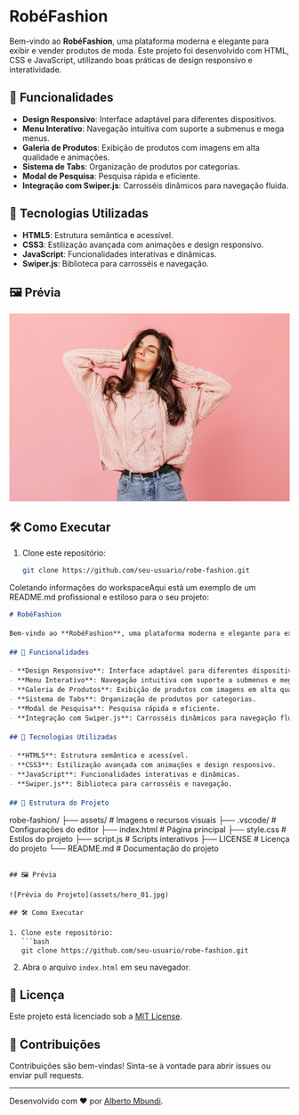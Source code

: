 # RobéFashion

Bem-vindo ao **RobéFashion**, uma plataforma moderna e elegante para exibir e vender produtos de moda. Este projeto foi desenvolvido com HTML, CSS e JavaScript, utilizando boas práticas de design responsivo e interatividade.

## 🌟 Funcionalidades

- **Design Responsivo**: Interface adaptável para diferentes dispositivos.
- **Menu Interativo**: Navegação intuitiva com suporte a submenus e mega menus.
- **Galeria de Produtos**: Exibição de produtos com imagens em alta qualidade e animações.
- **Sistema de Tabs**: Organização de produtos por categorias.
- **Modal de Pesquisa**: Pesquisa rápida e eficiente.
- **Integração com Swiper.js**: Carrosséis dinâmicos para navegação fluida.

## 🚀 Tecnologias Utilizadas

- **HTML5**: Estrutura semântica e acessível.
- **CSS3**: Estilização avançada com animações e design responsivo.
- **JavaScript**: Funcionalidades interativas e dinâmicas.
- **Swiper.js**: Biblioteca para carrosséis e navegação.

## 🖼️ Prévia

![Prévia do Projeto](assets/hero_01.jpg)

## 🛠️ Como Executar

1. Clone este repositório:

   ```bash
   git clone https://github.com/seu-usuario/robe-fashion.git


Coletando informações do workspaceAqui está um exemplo de um README.md profissional e estiloso para o seu projeto:

```markdown
# RobéFashion

Bem-vindo ao **RobéFashion**, uma plataforma moderna e elegante para exibir e vender produtos de moda. Este projeto foi desenvolvido com HTML, CSS e JavaScript, utilizando boas práticas de design responsivo e interatividade.

## 🌟 Funcionalidades

- **Design Responsivo**: Interface adaptável para diferentes dispositivos.
- **Menu Interativo**: Navegação intuitiva com suporte a submenus e mega menus.
- **Galeria de Produtos**: Exibição de produtos com imagens em alta qualidade e animações.
- **Sistema de Tabs**: Organização de produtos por categorias.
- **Modal de Pesquisa**: Pesquisa rápida e eficiente.
- **Integração com Swiper.js**: Carrosséis dinâmicos para navegação fluida.

## 🚀 Tecnologias Utilizadas

- **HTML5**: Estrutura semântica e acessível.
- **CSS3**: Estilização avançada com animações e design responsivo.
- **JavaScript**: Funcionalidades interativas e dinâmicas.
- **Swiper.js**: Biblioteca para carrosséis e navegação.

## 📂 Estrutura do Projeto

```
robe-fashion/
├── assets/         # Imagens e recursos visuais
├── .vscode/        # Configurações do editor
├── index.html      # Página principal
├── style.css       # Estilos do projeto
├── script.js       # Scripts interativos
├── LICENSE         # Licença do projeto
└── README.md       # Documentação do projeto
```

## 🖼️ Prévia

![Prévia do Projeto](assets/hero_01.jpg)

## 🛠️ Como Executar

1. Clone este repositório:
   ```bash
   git clone https://github.com/seu-usuario/robe-fashion.git
   ```

2. Abra o arquivo `index.html` em seu navegador.

## 📜 Licença

Este projeto está licenciado sob a [MIT License](LICENSE).

## 🤝 Contribuições

Contribuições são bem-vindas! Sinta-se à vontade para abrir issues ou enviar pull requests.

---

Desenvolvido com ❤️ por [Alberto Mbundi](https://github.com/albertosoneha).
```